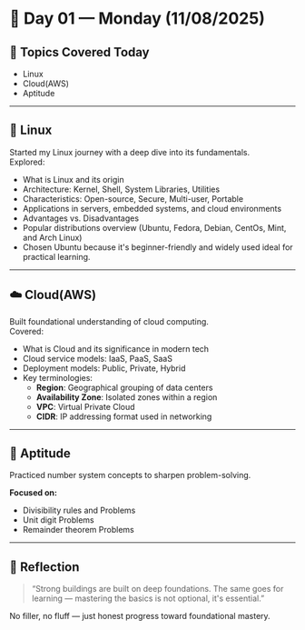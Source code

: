 # 📅 Day 01 — Monday (11/08/2025)

## 🧭 Topics Covered Today  
- Linux  
- Cloud(AWS) 
- Aptitude  

---

## 🐧 Linux  
Started my Linux journey with a deep dive into its fundamentals.  
Explored:
- What is Linux and its origin  
- Architecture: Kernel, Shell, System Libraries, Utilities  
- Characteristics: Open-source, Secure, Multi-user, Portable  
- Applications in servers, embedded systems, and cloud environments  
- Advantages vs. Disadvantages  
- Popular distributions overview (Ubuntu, Fedora, Debian, CentOs, Mint, and Arch Linux)
- Chosen Ubuntu because it's beginner-friendly and widely used ideal for practical learning.

---

## ☁️ Cloud(AWS)
Built foundational understanding of cloud computing.  
Covered:
- What is Cloud and its significance in modern tech  
- Cloud service models: IaaS, PaaS, SaaS  
- Deployment models: Public, Private, Hybrid  
- Key terminologies:  
  - **Region**: Geographical grouping of data centers  
  - **Availability Zone**: Isolated zones within a region  
  - **VPC**: Virtual Private Cloud  
  - **CIDR**: IP addressing format used in networking

---

## 🧠 Aptitude  
Practiced number system concepts to sharpen problem-solving.  

**Focused on:**
- Divisibility rules and Problems 
- Unit digit Problems  
- Remainder theorem Problems
  
---

## 🌱 Reflection  
> “Strong buildings are built on deep foundations. The same goes for learning — mastering the basics is not optional, it's essential.”

No filler, no fluff — just honest progress toward foundational mastery.
